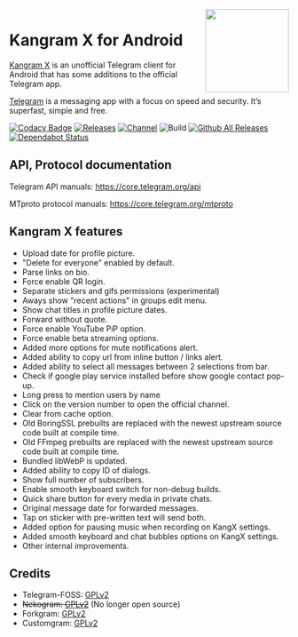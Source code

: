 <img src="https://i.imgur.com/NjfzwHf_d.png?maxwidth=640&shape=thumb&fidelity=medium" width="150" align="right"/>

# Kangram X for Android

[Kangram X](https://t.me/KangramX) is an unofficial Telegram client for Android that has some additions to the official Telegram app.

[Telegram](https://telegram.org) is a messaging app with a focus on speed and security. It’s superfast, simple and free.

[![Codacy Badge](https://app.codacy.com/project/badge/Grade/d29c9dfb65a14e0faa2c925b9e1021e7)](https://www.codacy.com/manual/KangX-Dev/KangramX?utm_source=github.com&amp;utm_medium=referral&amp;utm_content=HitaloSama/KangramX&amp;utm_campaign=Badge_Grade)
[![Releases](https://img.shields.io/github/release/KangX-Dev/KangramX.svg)](https://github.com/KangX-Dev/KangramX/releases/latest)
[![Channel](https://img.shields.io/badge/Channel-Telegram-blue.svg)](https://t.me/KangramX)
![Build](https://github.com/Project-WKF/Kangram-Builds/workflows/Telegram%20CI/badge.svg)
[![Github All Releases](https://img.shields.io/github/downloads/KangX-Dev/KangramX/total.svg)](https://github.com/Kangram-Dev/Kangram/releases)
[![Dependabot Status](https://api.dependabot.com/badges/status?host=github&repo=KangX-Dev/KangramX)](https://dependabot.com)

## API, Protocol documentation

Telegram API manuals: https://core.telegram.org/api

MTproto protocol manuals: https://core.telegram.org/mtproto

## Kangram X features

- Upload date for profile picture.
- "Delete for everyone" enabled by default.
- Parse links on bio.
- Force enable QR login.
- Separate stickers and gifs permissions (experimental)
- Aways show "recent actions" in groups edit menu.
- Show chat titles in profile picture dates.
- Forward without quote.
- Force enable YouTube PiP option.
- Force enable beta streaming options.
- Added more options for mute notifications alert.
- Added ability to copy url from inline button / links alert.
- Added ability to select all messages between 2 selections from bar.
- Check if google play service installed before show google contact pop-up.
- Long press to mention users by name
- Click on the version number to open the official channel.
- Clear from cache option.
- Old BoringSSL prebuilts are replaced with the newest upstream source code built at compile time.
- Old FFmpeg prebuilts are replaced with the newest upstream source code built at compile time.
- Bundled libWebP is updated.
- Added ability to copy ID of dialogs.
- Show full number of subscribers.
- Enable smooth keyboard switch for non-debug builds.
- Quick share button for every media in private chats.
- Original message date for forwarded messages.
- Tap on sticker with pre-written text will send both.
- Added option for pausing music when recording on KangX settings.
- Added smooth keyboard and chat bubbles options on KangX settings.
- Other internal improvements.

## Credits
 
<ul>
    <li>Telegram-FOSS: <a href="https://github.com/Telegram-FOSS-Team/Telegram-FOSS/blob/master/LICENSE">GPLv2</a></li>
    <li><del>Nekogram: <a href="https://github.com/Nekogram/Nekogram/blob/master/LICENSE">GPLv2</a></del> (No longer open source)</li>
    <li>Forkgram: <a href="https://github.com/Forkgram/TelegramAndroid/blob/master/LICENSE">GPLv2</a></li>
    <li>Customgram: <a href="https://github.com/AmanoTeam/Customgram/blob/master/LICENSE">GPLv2</a></li>
</ul>
